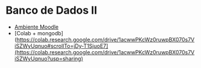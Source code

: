 # Banco de Dados II

- [Ambiente Moodle](https://ava.ifpr.edu.br/course/view.php?id=10118)
- [Colab + mongodb](https://colab.research.google.com/drive/1acwwPKcWz0ruwpBX070s7ViSZWyUqnuo#scrollTo=jDy-T1SjuoE7](https://colab.research.google.com/drive/1acwwPKcWz0ruwpBX070s7ViSZWyUqnuo?usp=sharing)
